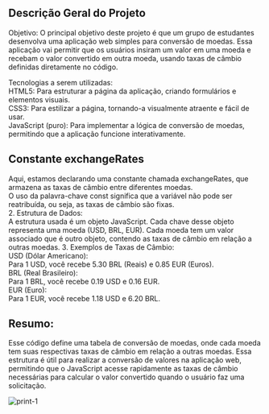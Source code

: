 ## Descrição Geral do Projeto  
Objetivo: O principal objetivo deste projeto é que um grupo de estudantes desenvolva uma aplicação web simples para conversão de moedas. Essa aplicação vai permitir que os usuários insiram um valor em uma moeda e recebam o valor convertido em outra moeda, usando taxas de câmbio definidas diretamente no código.  

Tecnologias a serem utilizadas:  
HTML5: Para estruturar a página da aplicação, criando formulários e elementos visuais.  
CSS3: Para estilizar a página, tornando-a visualmente atraente e fácil de usar.  
JavaScript (puro): Para implementar a lógica de conversão de moedas, permitindo que a aplicação funcione interativamente.   

## Constante exchangeRates
Aqui, estamos declarando uma constante chamada exchangeRates, que armazena as taxas de câmbio entre diferentes moedas.  
O uso da palavra-chave const significa que a variável não pode ser reatribuída, ou seja, as taxas de câmbio são fixas.  
2. Estrutura de Dados:  
A estrutura usada é um objeto JavaScript. Cada chave desse objeto representa uma moeda (USD, BRL, EUR).
Cada moeda tem um valor associado que é outro objeto, contendo as taxas de câmbio em relação a outras moedas.
3. Exemplos de Taxas de Câmbio:   
USD (Dólar Americano):  
Para 1 USD, você recebe 5.30 BRL (Reais) e 0.85 EUR (Euros).  
BRL (Real Brasileiro):  
Para 1 BRL, você recebe 0.19 USD e 0.16 EUR.  
EUR (Euro):  
Para 1 EUR, você recebe 1.18 USD e 6.20 BRL.  
## Resumo:
Esse código define uma tabela de conversão de moedas, onde cada moeda tem suas respectivas taxas de câmbio em relação a outras moedas. Essa estrutura é útil para realizar a conversão de valores na aplicação web, permitindo que o JavaScript acesse rapidamente as taxas de câmbio necessárias para calcular o valor convertido quando o usuário faz uma solicitação.  

![print-1](img/print-1)   